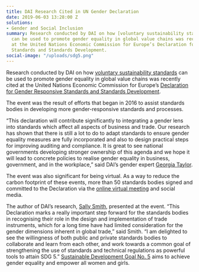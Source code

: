 ```yaml
---
title: DAI Research Cited in UN Gender Declaration
date: 2019-06-03 13:28:00 Z
solutions:
- Gender and Social Inclusion
summary: Research conducted by DAI on how [voluntary sustainability standards](https://dai-global-developments.com/articles/how-to-ensure-voluntary-sustainability-standards-are-more-effective-in-promoting-gender-equality-in-global-value-chains)
  can be used to promote gender equality in global value chains was recently cited
  at the United Nations Economic Commission for Europe’s Declaration for Gender Responsive
  Standards and Standards Development.
social-image: "/uploads/sdg5.png"
---
```


Research conducted by DAI on how [voluntary sustainability standards](https://dai-global-developments.com/articles/how-to-ensure-voluntary-sustainability-standards-are-more-effective-in-promoting-gender-equality-in-global-value-chains) can be used to promote gender equality in global value chains was recently cited at the United Nations Economic Commission for Europe’s [Declaration for Gender Responsive Standards and Standards Development](http://www.unece.org/fileadmin/DAM/trade/wp6/AreasOfWork/GenderInitiative/UNECEGenderDeclaration_English.pdf). 

The event was the result of efforts that began in 2016 to assist standards bodies in developing more gender-responsive standards and processes. 

“This declaration will contribute significantly to integrating a gender lens into standards which affect all aspects of business and trade. Our research has shown that there is still a lot to do to adapt standards to ensure gender equality measures are fully incorporated and also to design practical steps for improving auditing and compliance. It is great to see national governments developing stronger ownership of this agenda and we hope it will lead to concrete policies to realise gender equality in business, government, and in the workplace,” said DAI’s gender expert [Georgia Taylor](https://www.dai.com/who-we-are/our-team/georgia-taylor). 

The event was also significant for being virtual. As a way to reduce the carbon footprint of these events, more than 50 standards bodies signed and committed to the Declaration via the [online virtual meeting](http://webtv.un.org/watch/opening-of-declaration-on-gender-responsive-standards-and-standards-development/6036564687001/) and social media. 

The author of DAI’s research, [Sally Smith](https://www.linkedin.com/in/sally-smith-4476b429/), presented at the event. “This Declaration marks a really important step forward for the standards bodies in recognising their role in the design and implementation of trade instruments, which for a long time have had limited consideration for the gender dimensions inherent in global trade,” said Smith. “I am delighted to see the willingness of both public and private standards bodies to collaborate and learn from each other, and work towards a common goal of strengthening the use of standards and technical regulations as powerful tools to attain SDG 5.” [Sustainable Development Goal No. 5](https://www.un.org/sustainabledevelopment/gender-equality/) aims to achieve gender equality and empower all women and girls.